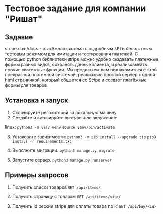 # Тестовое задание для компании "Ришат"

## Задание
stripe.com/docs - платёжная система с подробным API и бесплатным тестовым режимом для имитации и тестирования платежей. С помощью python библиотеки stripe можно удобно создавать платежные формы разных видов, сохранять данные клиента, и реализовывать прочие платежные функции. 
Мы предлагаем вам познакомиться с этой прекрасной платежной системой, реализовав простой сервер с одной html страничкой, который общается со Stripe и создает платёжные формы для товаров. 

## Установка и запуск
1. Склонируйте репозиторий на локальную машину
2. Создайте и активируйте виртуальное окружение:

linux:
```python3 -m venv venv```
```source venv/bin/activate```

3. Установите зависимости:
```python3 -m pip install --upgrade pip```
```pip3 install -r requirements.txt```

4. Выполните миграции.
```python3 manage.py migrate```

5. Запустите сервер.
```python3 manage.py runserver```

## Примеры запросов
1. Получить список товаров
```GET /api/items/```

2. Получить страницу с товаром
```GET /api/items/<id>/```

3. Получить id сессии stripe для оплаты товара по id
```GET /api/buy/<id>```